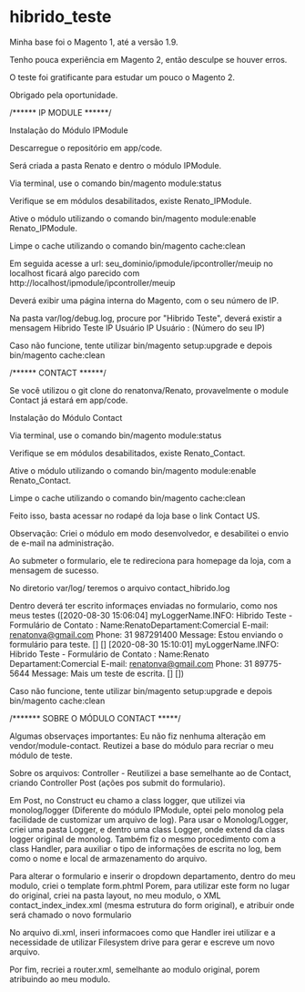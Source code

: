 # hibrido_teste

Minha base foi o Magento 1, até a versão 1.9.

Tenho pouca experiência em Magento 2, então desculpe se houver erros.

O teste foi gratificante para estudar um pouco o Magento 2.

Obrigado pela oportunidade.

/****** IP MODULE ******/

Instalação do Módulo IPModule

Descarregue o repositório em app/code.

Será criada a pasta Renato e dentro o módulo IPModule.

Via terminal, use o comando bin/magento module:status

Verifique se em módulos desabilitados, existe Renato_IPModule.

Ative o módulo utilizando o comando bin/magento module:enable Renato_IPModule.

Limpe o cache utilizando o comando bin/magento cache:clean

Em seguida acesse a url: seu_dominio/ipmodule/ipcontroller/meuip no localhost ficará algo parecido com http://localhost/ipmodule/ipcontroller/meuip

Deverá exibir uma página interna do Magento, com o seu número de IP. 

Na pasta var/log/debug.log, procure por "Hibrido Teste", deverá existir a mensagem Hibrido Teste IP Usuário IP Usuário : (Número do seu IP)

Caso não funcione, tente utilizar bin/magento setup:upgrade e depois bin/magento cache:clean

/****** CONTACT ******/

Se você utilizou o git clone do renatonva/Renato, provavelmente o module Contact já estará em app/code.

Instalação do Módulo Contact

Via terminal, use o comando bin/magento module:status

Verifique se em módulos desabilitados, existe Renato_Contact.

Ative o módulo utilizando o comando bin/magento module:enable Renato_Contact.

Limpe o cache utilizando o comando bin/magento cache:clean

Feito isso, basta acessar no rodapé da loja base o link Contact US.

Observação: Criei o módulo em modo desenvolvedor, e desabilitei o envio de e-mail na administração.

Ao submeter o formulario, ele te redireciona para homepage da loja, com a mensagem de sucesso.

No diretorio var/log/ teremos o arquivo contact_hibrido.log

Dentro deverá ter escrito informaçes enviadas no formulario, como nos meus testes ([2020-08-30 15:06:04] myLoggerName.INFO: Hibrido Teste - Formulário de Contato : Name:RenatoDepartament:Comercial E-mail: renatonva@gmail.com Phone: 31 987291400 Message: Estou enviando o formulário para teste. [] []
[2020-08-30 15:10:01] myLoggerName.INFO: Hibrido Teste - Formulário de Contato : Name:Renato Departament:Comercial E-mail: renatonva@gmail.com Phone: 31 89775-5644 Message: Mais um teste de escrita. [] [])

Caso não funcione, tente utilizar bin/magento setup:upgrade e depois bin/magento cache:clean

/******* SOBRE O MÓDULO CONTACT *****/

Algumas observaçes importantes: Eu não fiz nenhuma alteração em vendor/module-contact.
Reutizei a base do módulo para recriar o meu módulo de teste.

Sobre os arquivos: Controller - Reutilizei a base semelhante ao de Contact, criando Controller Post (ações pos submit do formulario).

Em Post, no Construct eu chamo a class logger, que utilizei via monolog/logger (Diferente do módulo IPModule, optei pelo monolog pela facilidade de customizar um arquivo de log).
Para usar o Monolog/Logger, criei uma pasta Logger, e dentro uma class Logger, onde extend da class logger original de monolog.
Também fiz o mesmo procedimento com a class Handler, para auxiliar o tipo de informações de escrita no log, bem como o nome e local de armazenamento do arquivo.

Para alterar o formulario e inserir o dropdown departamento, dentro do meu modulo, criei o template form.phtml
Porem, para utilizar este form no lugar do original,  criei na pasta layout, no meu modulo, o XML contact_index_index.xml (mesma estrutura do form original), e atribuir onde será chamado o novo formulario  <block class="Magento\Contact\Block\ContactForm" name="newContactForm" template="Renato_Contact::form.phtml" />

No arquivo di.xml, inseri informacoes como que Handler irei utilizar e a necessidade de utilizar Filesystem drive para gerar e escreve um novo arquivo.

Por fim, recriei a router.xml, semelhante ao modulo original, porem atribuindo ao meu modulo.


 
